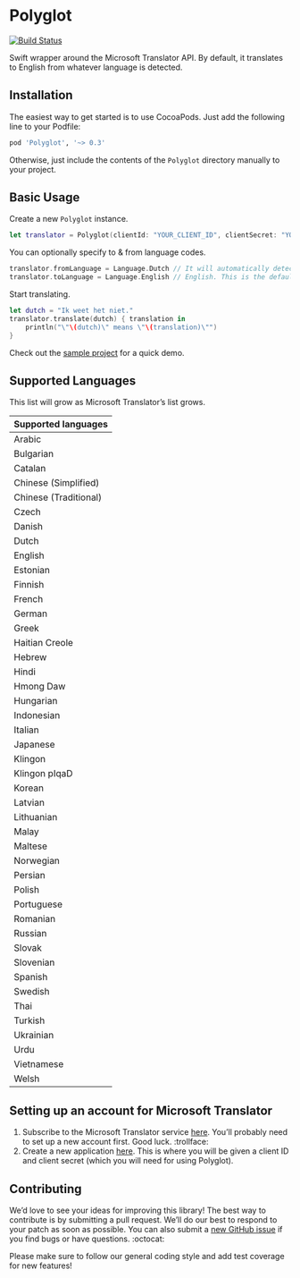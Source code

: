 Polyglot
========

[![Build Status](https://travis-ci.org/ayanonagon/Polyglot.svg)](https://travis-ci.org/ayanonagon/Polyglot)

Swift wrapper around the Microsoft Translator API. By default, it translates to English from whatever language is detected.

## Installation

The easiest way to get started is to use CocoaPods. Just add the following line to your Podfile:

```ruby
pod 'Polyglot', '~> 0.3'
```

Otherwise, just include the contents of the `Polyglot` directory manually to your project.

## Basic Usage

Create a new ```Polyglot``` instance.

```swift
let translator = Polyglot(clientId: "YOUR_CLIENT_ID", clientSecret: "YOUR_CLIENT_SECRET")
```

You can optionally specify to & from language codes.

```swift
translator.fromLanguage = Language.Dutch // It will automatically detect the language if you don't set this.
translator.toLanguage = Language.English // English. This is the default.
```

Start translating.

```swift
let dutch = "Ik weet het niet."
translator.translate(dutch) { translation in
    println("\"\(dutch)\" means \"\(translation)\"")
}
```

Check out the [sample project](https://github.com/ayanonagon/Polyglot/tree/master/PolyglotSample) for a quick demo.

## Supported Languages
This list will grow as Microsoft Translator’s list grows.

| Supported languages |
| ------------------- |
| Arabic |
| Bulgarian |
| Catalan |
| Chinese (Simplified) |
| Chinese (Traditional) |
| Czech |
| Danish |
| Dutch |
| English |
| Estonian |
| Finnish |
| French |
| German |
| Greek |
| Haitian Creole |
| Hebrew |
| Hindi |
| Hmong Daw |
| Hungarian |
| Indonesian |
| Italian |
| Japanese |
| Klingon |
| Klingon pIqaD |
| Korean |
| Latvian |
| Lithuanian |
| Malay |
| Maltese |
| Norwegian |
| Persian |
| Polish |
| Portuguese |
| Romanian |
| Russian |
| Slovak |
| Slovenian |
| Spanish |
| Swedish |
| Thai |
| Turkish |
| Ukrainian |
| Urdu |
| Vietnamese |
| Welsh |

## Setting up an account for Microsoft Translator

1. Subscribe to the Microsoft Translator service [here](https://datamarket.azure.com/dataset/bing/microsofttranslator). You’ll probably need to set up a new account first. Good luck. :trollface:
2. Create a new application [here](https://datamarket.azure.com/developer/applications). This is where you will be given a client ID and client secret (which you will need for using Polyglot).

## Contributing

We’d love to see your ideas for improving this library! The best way to contribute is by submitting a pull request. We’ll do our best to respond to your patch as soon as possible. You can also submit a [new GitHub issue](https://github.com/ayanonagon/Polyglot/issues/new) if you find bugs or have questions. :octocat:

Please make sure to follow our general coding style and add test coverage for new features!
